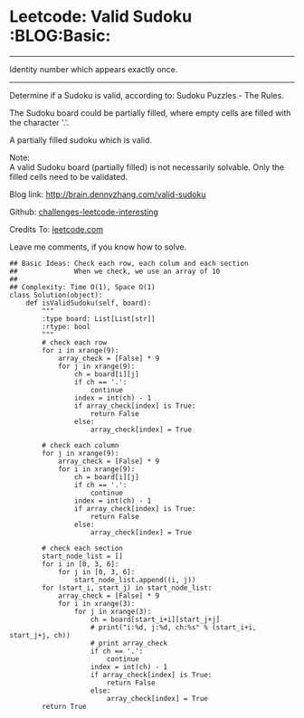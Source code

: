 # Leetcode: Valid Sudoku     :BLOG:Basic:


---

Identity number which appears exactly once.  

---

Determine if a Sudoku is valid, according to: Sudoku Puzzles - The Rules.  

The Sudoku board could be partially filled, where empty cells are filled with the character '.'.  

A partially filled sudoku which is valid.  

Note:  
A valid Sudoku board (partially filled) is not necessarily solvable. Only the filled cells need to be validated.  

Blog link: <http://brain.dennyzhang.com/valid-sudoku>  

Github: [challenges-leetcode-interesting](https://github.com/DennyZhang/challenges-leetcode-interesting/tree/master/valid-sudoku)  

Credits To: [leetcode.com](https://leetcode.com/problems/valid-sudoku/description)  

Leave me comments, if you know how to solve.  

    ## Basic Ideas: Check each row, each colum and each section
    ##              When we check, we use an array of 10
    ##
    ## Complexity: Time O(1), Space O(1)
    class Solution(object):
        def isValidSudoku(self, board):
            """
            :type board: List[List[str]]
            :rtype: bool
            """
            # check each row
            for i in xrange(9):
                array_check = [False] * 9
                for j in xrange(9):
                    ch = board[i][j]
                    if ch == '.':
                        continue
                    index = int(ch) - 1
                    if array_check[index] is True:
                        return False
                    else:
                        array_check[index] = True
    
            # check each column
            for j in xrange(9):
                array_check = [False] * 9
                for i in xrange(9):
                    ch = board[i][j]
                    if ch == '.':
                        continue
                    index = int(ch) - 1
                    if array_check[index] is True:
                        return False
                    else:
                        array_check[index] = True
    
            # check each section
            start_node_list = []
            for i in [0, 3, 6]:
                for j in [0, 3, 6]:
                    start_node_list.append((i, j))
            for (start_i, start_j) in start_node_list:
                array_check = [False] * 9
                for i in xrange(3):
                    for j in xrange(3):
                        ch = board[start_i+i][start_j+j]
                        # print("i:%d, j:%d, ch:%s" % (start_i+i, start_j+j, ch))
                        # print array_check
                        if ch == '.':
                            continue
                        index = int(ch) - 1
                        if array_check[index] is True:
                            return False
                        else:
                            array_check[index] = True    
            return True